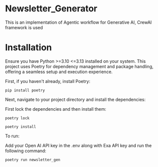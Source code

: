# Newsletter_Generator
This is an implementation of Agentic workflow for Generative AI, CrewAI framework is used 

# Installation

Ensure you have Python >=3.10 <=3.13 installed on your system. This project uses Poetry for dependency management and package handling, offering a seamless setup and execution experience.

First, if you haven't already, install Poetry:
```
pip install poetry
```
Next, navigate to your project directory and install the dependencies:

  First lock the dependencies and then install them:
```
poetry lock

poetry install
```

To run:

Add your Open AI API key in the .env along with Exa API key and run the following command:
```
poetry run newsletter_gen
```
